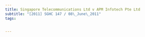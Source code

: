 ```yaml
---
title: Singapore Telecommunications Ltd v APM Infotech Pte Ltd 
subtitle: "[2011] SGHC 147 / 08\_June\_2011"
tags:


---
```


